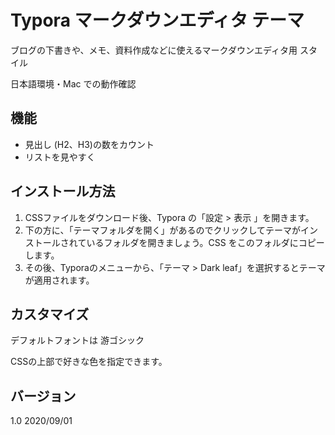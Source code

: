 # Typora マークダウンエディタ テーマ

ブログの下書きや、メモ、資料作成などに使えるマークダウンエディタ用 スタイル

日本語環境・Mac での動作確認



## 機能

- 見出し (H2、H3)の数をカウント
- リストを見やすく

## インストール方法

1. CSSファイルをダウンロード後、Typora の「設定 > 表示 」を開きます。
2. 下の方に、「テーマフォルダを開く」があるのでクリックしてテーマがインストールされているフォルダを開きましょう。CSS をこのフォルダにコピーします。
3. その後、Typoraのメニューから、「テーマ > Dark leaf」を選択するとテーマが適用されます。

## カスタマイズ

デフォルトフォントは 游ゴシック



CSSの上部で好きな色を指定できます。

## バージョン
1.0 2020/09/01

